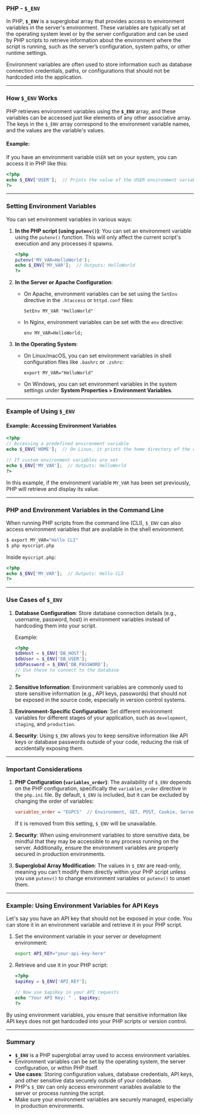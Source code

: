 ### PHP - `$_ENV`

In PHP, **`$_ENV`** is a superglobal array that provides access to environment variables in the server's environment. These variables are typically set at the operating system level or by the server configuration and can be used by PHP scripts to retrieve information about the environment where the script is running, such as the server’s configuration, system paths, or other runtime settings.

Environment variables are often used to store information such as database connection credentials, paths, or configurations that should not be hardcoded into the application.

---

### How `$_ENV` Works

PHP retrieves environment variables using the **`$_ENV`** array, and these variables can be accessed just like elements of any other associative array. The keys in the `$_ENV` array correspond to the environment variable names, and the values are the variable's values.

#### Example:
If you have an environment variable `USER` set on your system, you can access it in PHP like this:
```php
<?php
echo $_ENV['USER'];  // Prints the value of the USER environment variable
?>
```

---

### Setting Environment Variables

You can set environment variables in various ways:

1. **In the PHP script (using `putenv()`)**:
   You can set an environment variable using the `putenv()` function. This will only affect the current script's execution and any processes it spawns.

   ```php
   <?php
   putenv('MY_VAR=HelloWorld');
   echo $_ENV['MY_VAR'];  // Outputs: HelloWorld
   ?>
   ```

2. **In the Server or Apache Configuration**:
   - On Apache, environment variables can be set using the `SetEnv` directive in the `.htaccess` or `httpd.conf` files:
     ```
     SetEnv MY_VAR "HelloWorld"
     ```
   - In Nginx, environment variables can be set with the `env` directive:
     ```
     env MY_VAR=HelloWorld;
     ```

3. **In the Operating System**:
   - On Linux/macOS, you can set environment variables in shell configuration files like `.bashrc` or `.zshrc`:
     ```
     export MY_VAR="HelloWorld"
     ```
   - On Windows, you can set environment variables in the system settings under **System Properties > Environment Variables**.

---

### Example of Using `$_ENV`

#### Example: Accessing Environment Variables

```php
<?php
// Accessing a predefined environment variable
echo $_ENV['HOME'];  // On Linux, it prints the home directory of the current user

// If custom environment variables are set
echo $_ENV['MY_VAR'];  // Outputs: HelloWorld
?>
```

In this example, if the environment variable `MY_VAR` has been set previously, PHP will retrieve and display its value.

---

### PHP and Environment Variables in the Command Line

When running PHP scripts from the command line (CLI), `$_ENV` can also access environment variables that are available in the shell environment.

```bash
$ export MY_VAR="Hello CLI"
$ php myscript.php
```

Inside `myscript.php`:

```php
<?php
echo $_ENV['MY_VAR'];  // Outputs: Hello CLI
?>
```

---

### Use Cases of `$_ENV`

1. **Database Configuration**:
   Store database connection details (e.g., username, password, host) in environment variables instead of hardcoding them into your script.
   
   Example:
   ```php
   <?php
   $dbHost = $_ENV['DB_HOST'];
   $dbUser = $_ENV['DB_USER'];
   $dbPassword = $_ENV['DB_PASSWORD'];
   // Use these to connect to the database
   ?>
   ```

2. **Sensitive Information**:
   Environment variables are commonly used to store sensitive information (e.g., API keys, passwords) that should not be exposed in the source code, especially in version control systems.

3. **Environment-Specific Configuration**:
   Set different environment variables for different stages of your application, such as `development`, `staging`, and `production`.

4. **Security**:
   Using `$_ENV` allows you to keep sensitive information like API keys or database passwords outside of your code, reducing the risk of accidentally exposing them.

---

### Important Considerations

1. **PHP Configuration (`variables_order`)**:
   The availability of `$_ENV` depends on the PHP configuration, specifically the `variables_order` directive in the `php.ini` file. By default, `$_ENV` is included, but it can be excluded by changing the order of variables:
   ```ini
   variables_order = "EGPCS"  // Environment, GET, POST, Cookie, Server
   ```
   If `E` is removed from this setting, `$_ENV` will be unavailable.

2. **Security**:
   When using environment variables to store sensitive data, be mindful that they may be accessible to any process running on the server. Additionally, ensure the environment variables are properly secured in production environments.

3. **Superglobal Array Modification**:
   The values in `$_ENV` are read-only, meaning you can't modify them directly within your PHP script unless you use `putenv()` to change environment variables or `putenv()` to unset them.

---

### Example: Using Environment Variables for API Keys

Let's say you have an API key that should not be exposed in your code. You can store it in an environment variable and retrieve it in your PHP script.

1. Set the environment variable in your server or development environment:
   ```bash
   export API_KEY="your-api-key-here"
   ```

2. Retrieve and use it in your PHP script:
   ```php
   <?php
   $apiKey = $_ENV['API_KEY'];
   
   // Now use $apiKey in your API requests
   echo "Your API Key: " . $apiKey;
   ?>
   ```

By using environment variables, you ensure that sensitive information like API keys does not get hardcoded into your PHP scripts or version control.

---

### Summary

- **`$_ENV`** is a PHP superglobal array used to access environment variables.
- Environment variables can be set by the operating system, the server configuration, or within PHP itself.
- **Use cases**: Storing configuration values, database credentials, API keys, and other sensitive data securely outside of your codebase.
- PHP's `$_ENV` can only access environment variables available to the server or process running the script.
- Make sure your environment variables are securely managed, especially in production environments.
